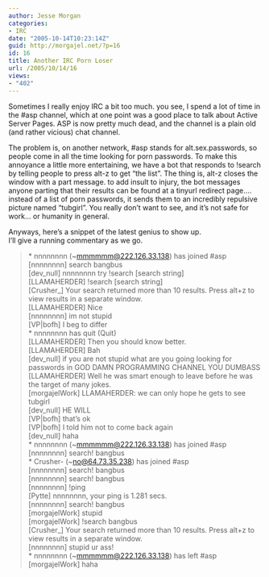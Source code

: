```yaml
---
author: Jesse Morgan
categories:
- IRC
date: "2005-10-14T10:23:14Z"
guid: http://morgajel.net/?p=16
id: 16
title: Another IRC Porn Loser
url: /2005/10/14/16
views:
- "402"
---
```


Sometimes I really enjoy IRC a bit too much. you see, I spend a lot of time in the #asp channel, which at one point was a good place to talk about Active Server Pages. ASP is now pretty much dead, and the channel is a plain old (and rather vicious) chat channel.

The problem is, on another network, #asp stands for alt.sex.passwords, so people come in all the time looking for porn passwords. To make this annoyance a little more entertaining, we have a bot that responds to !search by telling people to press alt-z to get “the list”. The thing is, alt-z closes the window with a part message. to add insult to injury, the bot messages anyone parting that their results can be found at a tinyurl redirect page…. instead of a list of porn passwords, it sends them to an incredibly repulsive picture named “tubgirl”. You really don’t want to see, and it’s not safe for work… or humanity in general.

Anyways, here’s a snippet of the latest genius to show up.  
I’ll give a running commentary as we go.

> \* nnnnnnnn (~mmmmmm@222.126.33.138) has joined #asp  
> \[nnnnnnnn\] search bangbus  
> \[dev\_null\] nnnnnnnn try !search \[search string\]  
> \[LLAMAHERDER\] !search \[search string\]  
> \[Crusher\_\] Your search returned more than 10 results. Press alt+z to view results in a separate window.  
> \[LLAMAHERDER\] Nice  
> \[nnnnnnnn\] im not stupid  
> \[VP|bofh\] I beg to differ  
> \* nnnnnnnn has quit (Quit)  
> \[LLAMAHERDER\] Then you should know better.  
> \[LLAMAHERDER\] Bah  
> \[dev\_null\] if you are not stupid what are you going looking for passwords in GOD DAMN PROGRAMMING CHANNEL YOU DUMBASS  
> \[LLAMAHERDER\] Well he was smart enough to leave before he was the target of many jokes.  
> \[morgajelWork\] LLAMAHERDER: we can only hope he gets to see tubgirl  
> \[dev\_null\] HE WILL  
> \[VP|bofh\] that’s ok  
> \[VP|bofh\] I told him not to come back again  
> \[dev\_null\] haha  
> \* nnnnnnnn (~mmmmmm@222.126.33.138) has joined #asp  
> \[nnnnnnnn\] search! bangbus  
> \* Crusher- (~no@64.73.35.238) has joined #asp  
> \[nnnnnnnn\] search! bangbus  
> \[nnnnnnnn\] search! bangbus  
> \[nnnnnnnn\] !ping  
> \[Pytte\] nnnnnnnn, your ping is 1.281 secs.  
> \[nnnnnnnn\] search! bangbus  
> \[morgajelWork\] stupid  
> \[morgajelWork\] !search bangbus  
> \[Crusher\_\] Your search returned more than 10 results. Press alt+z to view results in a separate window.  
> \[nnnnnnnn\] stupid ur ass!  
> \* nnnnnnnn (~mmmmmm@222.126.33.138) has left #asp  
> \[morgajelWork\] haha